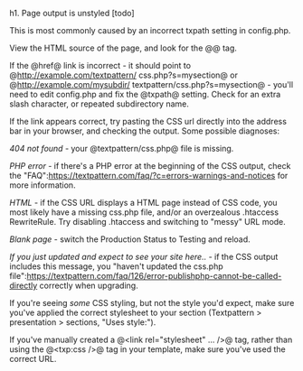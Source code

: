 h1. Page output is unstyled [todo]

This is most commonly caused by an incorrect txpath setting in config.php.

View the HTML source of the page, and look for the @<link rel="stylesheet" href="..." type="text/css" />@ tag.

If the @href@ link is incorrect - it should point to @http://example.com/textpattern/ css.php?s=mysection@ or @http://example.com/mysubdir/ textpattern/css.php?s=mysection@ - you'll need to edit config.php and fix the @txpath@ setting.  Check for an extra slash character, or repeated subdirectory name.

If the link appears correct, try pasting the CSS url directly into the address bar in your browser, and checking the output.  Some possible diagnoses:

*404 not found* - your @textpattern/css.php@ file is missing.

*PHP error* - if there's a PHP error at the beginning of the CSS output, check the "FAQ":https://textpattern.com/faq/?c=errors-warnings-and-notices for more information.

*HTML* - if the CSS URL displays a HTML page instead of CSS code, you most likely have a missing css.php file, and/or an overzealous .htaccess RewriteRule.  Try disabling .htaccess and switching to "messy" URL mode.

*Blank page* - switch the Production Status to Testing and reload.

*If you just updated and expect to see your site here..* - if the CSS output includes this message, you "haven't updated the css.php file":https://textpattern.com/faq/126/error-publishphp-cannot-be-called-directly correctly when upgrading.

If you're seeing _some_ CSS styling, but not the style you'd expect, make sure you've applied the correct stylesheet to your section (Textpattern > presentation > sections, "Uses style:").

If you've manually created a @<link rel="stylesheet" ... />@ tag, rather than using the @<txp:css />@ tag in your template, make sure you've used the correct URL.
